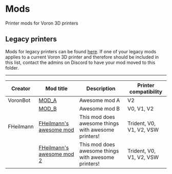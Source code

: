 # Mods

Printer mods for Voron 3D printers

## Legacy printers

Mods for legacy printers can be found [here](../legacy_printers/printer_mods).
If one of your legacy mods applies to a current Voron 3D printer and therefore should be included in this list,
contact the admins on Discord to have your mod moved to this folder.

---



| Creator | Mod title | Description | Printer compatibility |
| --- | --- | --- | --- |
| VoronBot | [MOD_A](VoronBot/mod_1_a) | Awesome mod A | V2 |
|  | [MOD_B](VoronBot/mod_1_b) | Awesome mod B | V0, V1, V2 |
| FHeilmann | [FHeilmann's awesome mod](FHeilmann/mod_b_1) | This mod does awesome things with awesome printers! | Trident, V0, V1, V2, VSW |
|  | [FHeilmann's awesome mod 2](FHeilmann/mod_b_2) | This mod does awesome things with awesome printers! | Trident, V0, V1, V2, VSW |
